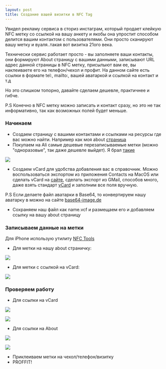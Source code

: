 ```yaml
---
layout: post
title: Создание вашей визитки в NFC Tag
---
```

Увидел рекламу сервиса в сториз инстаграм, который продает клейкую NFC метку со ссылкой на вашу анкету и якобы она упростит  способом делится вашим контактом с пользователями. Они просто сканируют вашу метку и вуаля..такая вот визитка 21ого века.

Технически сервис работает просто - вы заполняете ваши контакты, они формируют About страницу с вашими данными, записывают URL адрес данной страницы в NFC метку, присылыют вам ее, вы наклеиваете его на телефон/чехол и профит. На данном сайте есть ссылки в формате tel:, mailto:, вашей аватаркой и ссылкой на контакт и т.д

Но это слишком топорно, давайте сделаем дешевле, практичнее и гибче. 

P.S Конечно в NFC метку можно записать и контакт сразу, но это не так информативно, так как возможных полей будет меньше. 

### Начинаем

- Создаем страницу с вашими контактами и ссылками на ресурсы где вас можно найти. Например как моя about [страница](https://blog.tatarinovms.ru/about)
- Покупаем на Ali самые дешевые перезаписываемые метки (можно  "одноразовые", так даже дешевле выйдет). Я брал [такие](https://aliexpress.ru/item/4000481520248.html)

![](https://raw.githubusercontent.com/tatarinovms/tatarinovms.github.io/master/images/posts/vcard/vlenta.png)

- Создаем vCard для удобства добавления вас в справочник. Можно воспользоваться экспортом из приложения Contacts на MacOS или сделать vCard на [сайте](https://vcardmaker.com), сделать экспорт из GMail, способов много, даже взять стандарт [vCard](https://tools.ietf.org/pdf/rfc6350.pdf) и заполним все поля вручную.

P.S Если делаете файл аватарки в Base64, то конвертируем нашу аватарку в можно на сайте [base64-image.de](https://www.base64-image.de)
- Сохраняем наш файл как name.vcf и размещаем его и добавляем ссылку на вашу about страницу
### Записываем данные на метки 

Для iPhone использую утилиту [NFC Tools](https://apps.apple.com/us/app/nfc-tools/id1252962749)
- Для метки на нашу about страничку:

![](https://raw.githubusercontent.com/tatarinovms/tatarinovms.github.io/master/images/posts/vcard/write_about.png)

- Для метки c ссылкой на vCard:

![](https://raw.githubusercontent.com/tatarinovms/tatarinovms.github.io/master/images/posts/vcard/write_vcard.png)


### Проверяем работу

- Для ссылки на vCard

![](https://raw.githubusercontent.com/tatarinovms/tatarinovms.github.io/master/images/posts/vcard/vcard_link.png)

![](https://raw.githubusercontent.com/tatarinovms/tatarinovms.github.io/master/images/posts/vcard/vcard_link_1.png)

- Для ссылки на About

![](https://raw.githubusercontent.com/tatarinovms/tatarinovms.github.io/master/images/posts/vcard/about_link.png)

![](https://raw.githubusercontent.com/tatarinovms/tatarinovms.github.io/master/images/posts/vcard/about_link_1.png)


- Приклеиваем метки на чехол/телефон/визитку
- PROFFIT!